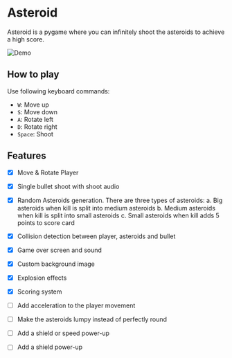 # Asteroid
Asteroid is a pygame where you can infinitely shoot the asteroids to achieve a high score.

![Demo](https://github.com/user-attachments/assets/dc8d291b-da2c-4b69-83d9-ab2203b62582)

## How to play
Use following keyboard commands:

- `W`: Move up
- `S`: Move down
- `A`: Rotate left
- `D`: Rotate right
- `Space`: Shoot

## Features

- [x] Move & Rotate Player
- [x] Single bullet shoot with shoot audio
- [x] Random Asteroids generation. There are three types of asteroids:
  a. Big asteroids when kill is split into medium asteroids
  b. Medium asteroids when kill is split into small asteroids
  c. Small asteroids when kill adds 5 points to score card
- [x] Collision detection between player, asteroids and bullet
- [x] Game over screen and sound
- [x] Custom background image
- [x] Explosion effects
- [x] Scoring system 
- [ ] Add acceleration to the player movement
- [ ] Make the asteroids lumpy instead of perfectly round
- [ ] Add a shield or speed power-up
- [ ] Add a shield power-up
  
